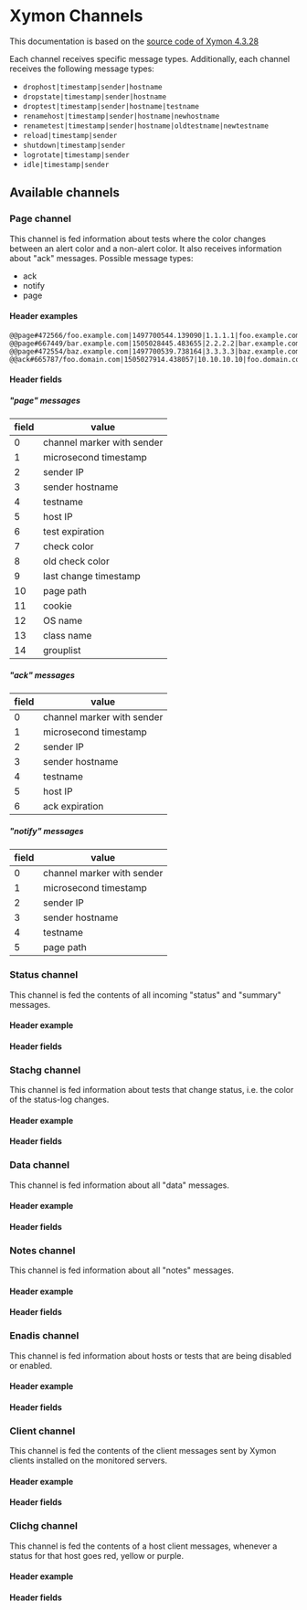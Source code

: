 # Xymon Channels
This documentation is based on the [source code of Xymon 4.3.28][1]

Each channel receives specific message types. Additionally, each channel receives the following message types:

* `drophost|timestamp|sender|hostname`
* `dropstate|timestamp|sender|hostname`
* `droptest|timestamp|sender|hostname|testname`
* `renamehost|timestamp|sender|hostname|newhostname`
* `renametest|timestamp|sender|hostname|oldtestname|newtestname`
* `reload|timestamp|sender`
* `shutdown|timestamp|sender`
* `logrotate|timestamp|sender`
* `idle|timestamp|sender`

## Available channels

### Page channel
This channel is fed information about tests where the color changes between an alert color and a non-alert color. It also receives information about "ack" messages. Possible message types:
* ack
* notify
* page

#### Header examples
```
@@page#472566/foo.example.com|1497700544.139090|1.1.1.1|foo.example.com|apt|1.1.1.1|1497702344|red|red|1487820721|examples|476945|linux|linux||
@@page#667449/bar.example.com|1505028445.483655|2.2.2.2|bar.example.com|pkg|2.2.2.2|1505039245|red|red|1504142860|examples|423156|freebsd|freebsd||
@@page#472554/baz.example.com|1497700539.738164|3.3.3.3|baz.example.com|updates|3.3.3.3|1497702339|red|red|1496146101|examples|437203||||
@@ack#665787/foo.domain.com|1505027914.438057|10.10.10.10|foo.domain.com|apt|4.4.4.4|1505028214
```

#### Header fields
##### "page" messages

| field | value                      |
|-------|----------------------------|
| 0     | channel marker with sender |
| 1     | microsecond timestamp      |
| 2     | sender IP                  |
| 3     | sender hostname            |
| 4     | testname                   |
| 5     | host IP                    |
| 6     | test expiration            |
| 7     | check color                |
| 8     | old check color            |
| 9     | last change timestamp      |
| 10    | page path                  |
| 11    | cookie                     |
| 12    | OS name                    |
| 13    | class name                 |
| 14    | grouplist                  |

##### "ack" messages

| field | value                      |
|-------|----------------------------|
| 0     | channel marker with sender |
| 1     | microsecond timestamp      |
| 2     | sender IP                  |
| 3     | sender hostname            |
| 4     | testname                   |
| 5     | host IP                    |
| 6     | ack expiration             |


##### "notify" messages

| field | value                      |
|-------|----------------------------|
| 0     | channel marker with sender |
| 1     | microsecond timestamp      |
| 2     | sender IP                  |
| 3     | sender hostname            |
| 4     | testname                   |
| 5     | page path                  |

### Status channel
This channel is fed the contents of all incoming "status" and "summary" messages.
#### Header example
#### Header fields

### Stachg channel
This channel is fed information about tests that change status, i.e. the color of the status-log changes.
#### Header example
#### Header fields

### Data channel
This channel is fed information about all "data" messages.
#### Header example
#### Header fields

### Notes channel
This channel is fed information about all "notes" messages.
#### Header example
#### Header fields

### Enadis channel
This channel is fed information about hosts or tests that are being disabled or enabled.
#### Header example
#### Header fields

### Client channel
This channel is fed the contents of the client messages sent by Xymon clients installed on the monitored servers.
#### Header example
#### Header fields

### Clichg channel
This channel is fed the contents of a host client messages, whenever a status for that host goes red, yellow or purple.
#### Header example
#### Header fields

[1]: https://sourceforge.net/p/xymon/code/HEAD/tree/trunk/xymond/xymond.c
